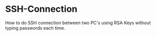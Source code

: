 # SSH-Connection
How to do SSH connection between two PC's using RSA Keys without typing passwords each time. 
